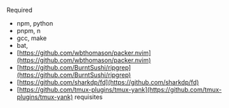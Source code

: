 Required
- npm, python
- pnpm, n
- gcc, make
- bat, 
- [https://github.com/wbthomason/packer.nvim](https://github.com/wbthomason/packer.nvim)
- [https://github.com/BurntSushi/ripgrep](https://github.com/BurntSushi/ripgrep)
- [https://github.com/sharkdp/fd](https://github.com/sharkdp/fd)
- [https://github.com/tmux-plugins/tmux-yank](https://github.com/tmux-plugins/tmux-yank) requisites

